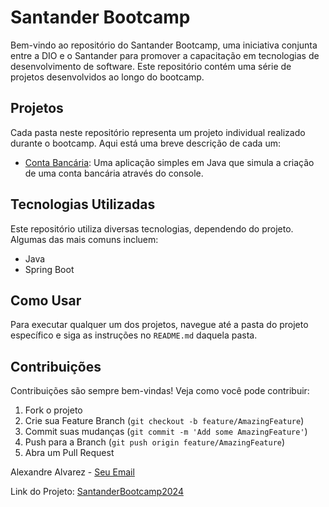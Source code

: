 # Santander Bootcamp

Bem-vindo ao repositório do Santander Bootcamp, uma iniciativa conjunta entre a DIO e o Santander
para promover a capacitação em tecnologias de desenvolvimento de software. 
Este repositório contém uma série de projetos desenvolvidos ao longo do bootcamp.

## Projetos

Cada pasta neste repositório representa um projeto individual realizado durante o bootcamp. 
Aqui está uma breve descrição de cada um:

- [Conta Bancária](./ContaBancaria): Uma aplicação simples em Java que simula a criação de uma conta bancária através do console.

## Tecnologias Utilizadas

Este repositório utiliza diversas tecnologias, dependendo do projeto. Algumas das mais comuns incluem:

- Java
- Spring Boot

## Como Usar

Para executar qualquer um dos projetos, navegue até a pasta do projeto específico e siga as instruções no `README.md` daquela pasta.

## Contribuições

Contribuições são sempre bem-vindas! Veja como você pode contribuir:

1. Fork o projeto
2. Crie sua Feature Branch (`git checkout -b feature/AmazingFeature`)
3. Commit suas mudanças (`git commit -m 'Add some AmazingFeature'`)
4. Push para a Branch (`git push origin feature/AmazingFeature`)
5. Abra um Pull Request

Alexandre Alvarez - [Seu Email](mailto:alvarezpro@gmail.com)

Link do Projeto: [SantanderBootcamp2024](https://github.com/Alvarezpro87/Santander-Bootcamp2024.git)